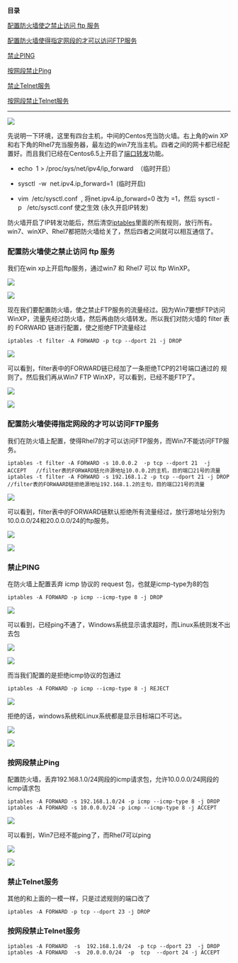 **目录**

[配置防火墙使之禁止访问 ftp 服务](#t0)

[配置防火墙使得指定网段的才可以访问FTP服务](#t1)

[禁止PING](#t2)

[按网段禁止Ping](#t3)

[禁止Telnet服务](#t4)

[按网段禁止Telnet服务](#t5)

* * *

![](https://img-blog.csdn.net/2018091415134829?watermark/2/text/aHR0cHM6Ly9ibG9nLmNzZG4ubmV0L3FxXzM2MTE5MTky/font/5a6L5L2T/fontsize/400/fill/I0JBQkFCMA==/dissolve/70)

先说明一下环境，这里有四台主机，中间的Centos充当防火墙。右上角的win XP和右下角的Rhel7充当服务器，最左边的win7充当主机。四者之间的网卡都已经配置好。而且我们已经在Centos6.5上开启了[端口转发](https://so.csdn.net/so/search?q=%E7%AB%AF%E5%8F%A3%E8%BD%AC%E5%8F%91&spm=1001.2101.3001.7020)功能。

*   echo  1 > /proc/sys/net/ipv4/ip\_forward  （临时开启）
*   sysctl  -w  net.ipv4.ip\_forward=1  (临时开启)
*   vim  /etc/sysctl.conf  , 将net.ipv4.ip\_forward=0 改为 =1，然后 sysctl -p   /etc/sysctl.conf 使之生效 (永久开启IP转发)

防火墙开启了IP转发功能后，然后清空[iptables](https://so.csdn.net/so/search?q=iptables&spm=1001.2101.3001.7020)里面的所有规则，放行所有。win7、winXP、Rhel7都把防火墙给关了，然后四者之间就可以相互通信了。

### **配置防火墙使之禁止访问 ftp 服务**

我们在win xp上开启ftp服务，通过win7 和 Rhel7 可以 ftp WinXP。

![](https://img-blog.csdn.net/20180914155425205?watermark/2/text/aHR0cHM6Ly9ibG9nLmNzZG4ubmV0L3FxXzM2MTE5MTky/font/5a6L5L2T/fontsize/400/fill/I0JBQkFCMA==/dissolve/70)

![](https://img-blog.csdn.net/20180914160625682?watermark/2/text/aHR0cHM6Ly9ibG9nLmNzZG4ubmV0L3FxXzM2MTE5MTky/font/5a6L5L2T/fontsize/400/fill/I0JBQkFCMA==/dissolve/70)

现在我们要配置防火墙，使之禁止FTP服务的流量经过。因为Win7要想FTP访问WinXP，流量先经过防火墙，然后再由防火墙转发。所以我们对防火墙的 filter 表的 FORWARD 链进行配置，使之拒绝FTP流量经过

```
iptables -t filter -A FORWARD -p tcp --dport 21 -j DROP
```


![](https://img-blog.csdn.net/20180914155849149?watermark/2/text/aHR0cHM6Ly9ibG9nLmNzZG4ubmV0L3FxXzM2MTE5MTky/font/5a6L5L2T/fontsize/400/fill/I0JBQkFCMA==/dissolve/70)

可以看到，filter表中的FORWARD链已经加了一条拒绝TCP的21号端口通过的 规则了。然后我们再从Win7 FTP WinXP，可以看到，已经不能FTP了。

![](https://img-blog.csdn.net/20180914160125527?watermark/2/text/aHR0cHM6Ly9ibG9nLmNzZG4ubmV0L3FxXzM2MTE5MTky/font/5a6L5L2T/fontsize/400/fill/I0JBQkFCMA==/dissolve/70)

![](https://img-blog.csdn.net/2018091416072014?watermark/2/text/aHR0cHM6Ly9ibG9nLmNzZG4ubmV0L3FxXzM2MTE5MTky/font/5a6L5L2T/fontsize/400/fill/I0JBQkFCMA==/dissolve/70)

### **配置防火墙使得指定网段的才可以访问FTP服务**

我们在防火墙上配置，使得Rhel7的才可以访问FTP服务，而Win7不能访问FTP服务。

```
iptables -t filter -A FORWARD -s 10.0.0.2  -p tcp --dport 21  -j ACCEPT   //filter表的FORWARD链允许源地址10.0.0.2的主机，目的端口21号的流量      
iptables -t filter -A FORWARD -s 192.168.1.2 -p tcp --dport 21 -j DROP  //filter表的FORWAARD链拒绝源地址192.168.1.2的主句，目的端口21号的流量
```


![](https://img-blog.csdn.net/20180914164434978?watermark/2/text/aHR0cHM6Ly9ibG9nLmNzZG4ubmV0L3FxXzM2MTE5MTky/font/5a6L5L2T/fontsize/400/fill/I0JBQkFCMA==/dissolve/70)

可以看到，filter表中的FORWARD链默认拒绝所有流量经过，放行源地址分别为10.0.0.0/24和20.0.0.0/24的ftp服务。

![](https://img-blog.csdn.net/20180914164457765?watermark/2/text/aHR0cHM6Ly9ibG9nLmNzZG4ubmV0L3FxXzM2MTE5MTky/font/5a6L5L2T/fontsize/400/fill/I0JBQkFCMA==/dissolve/70)

![](https://img-blog.csdn.net/2018091416361968?watermark/2/text/aHR0cHM6Ly9ibG9nLmNzZG4ubmV0L3FxXzM2MTE5MTky/font/5a6L5L2T/fontsize/400/fill/I0JBQkFCMA==/dissolve/70)

### **禁止PING**

在防火墙上配置丢弃 icmp 协议的 request 包，也就是icmp-type为8的包

```
iptables -A FORWARD -p icmp --icmp-type 8 -j DROP
```


![](https://img-blog.csdn.net/20180914165417435?watermark/2/text/aHR0cHM6Ly9ibG9nLmNzZG4ubmV0L3FxXzM2MTE5MTky/font/5a6L5L2T/fontsize/400/fill/I0JBQkFCMA==/dissolve/70)

可以看到，已经ping不通了，Windows系统显示请求超时，而Linux系统则发不出去包

![](https://img-blog.csdn.net/20180914165555411?watermark/2/text/aHR0cHM6Ly9ibG9nLmNzZG4ubmV0L3FxXzM2MTE5MTky/font/5a6L5L2T/fontsize/400/fill/I0JBQkFCMA==/dissolve/70)

![](https://img-blog.csdn.net/2018091417004472?watermark/2/text/aHR0cHM6Ly9ibG9nLmNzZG4ubmV0L3FxXzM2MTE5MTky/font/5a6L5L2T/fontsize/400/fill/I0JBQkFCMA==/dissolve/70)

而当我们配置的是拒绝icmp协议的包通过

```
iptables -A FORWARD -p icmp --icmp-type 8 -j REJECT
```


![](https://img-blog.csdn.net/20180914165825225?watermark/2/text/aHR0cHM6Ly9ibG9nLmNzZG4ubmV0L3FxXzM2MTE5MTky/font/5a6L5L2T/fontsize/400/fill/I0JBQkFCMA==/dissolve/70)

拒绝的话，windows系统和Linux系统都是显示目标端口不可达。

![](https://img-blog.csdn.net/20180914165923213?watermark/2/text/aHR0cHM6Ly9ibG9nLmNzZG4ubmV0L3FxXzM2MTE5MTky/font/5a6L5L2T/fontsize/400/fill/I0JBQkFCMA==/dissolve/70)

![](https://img-blog.csdn.net/20180914165938715?watermark/2/text/aHR0cHM6Ly9ibG9nLmNzZG4ubmV0L3FxXzM2MTE5MTky/font/5a6L5L2T/fontsize/400/fill/I0JBQkFCMA==/dissolve/70)

### **按网段禁止Ping**

配置防火墙，丢弃192.168.1.0/24网段的icmp请求包，允许10.0.0.0/24网段的icmp请求包

```
iptables -A FORWARD -s 192.168.1.0/24 -p icmp --icmp-type 8 -j DROP      
iptables -A FORWARD -s 10.0.0.0/24 -p icmp --icmp-type 8 -j ACCEPT
```


![](https://img-blog.csdn.net/20180914171624316?watermark/2/text/aHR0cHM6Ly9ibG9nLmNzZG4ubmV0L3FxXzM2MTE5MTky/font/5a6L5L2T/fontsize/400/fill/I0JBQkFCMA==/dissolve/70)

可以看到，Win7已经不能ping了，而Rhel7可以ping

![](https://img-blog.csdn.net/20180914171910782?watermark/2/text/aHR0cHM6Ly9ibG9nLmNzZG4ubmV0L3FxXzM2MTE5MTky/font/5a6L5L2T/fontsize/400/fill/I0JBQkFCMA==/dissolve/70)

![](https://img-blog.csdn.net/20180914171857676?watermark/2/text/aHR0cHM6Ly9ibG9nLmNzZG4ubmV0L3FxXzM2MTE5MTky/font/5a6L5L2T/fontsize/400/fill/I0JBQkFCMA==/dissolve/70)

### **禁止Telnet服务**

其他的和上面的一模一样，只是过滤规则的端口改了

```
iptables -A FORWARD -p tcp --dport 23 -j DROP
```


### **按网段禁止Telnet服务**

```
iptables -A FORWARD  -s  192.168.1.0/24  -p tcp --dport 23  -j DROP      
iptables -A FORWARD  -s  20.0.0.0/24  -p  tcp  --dport 24 -j ACCEPT
```
